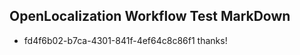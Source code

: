## OpenLocalization Workflow Test MarkDown
* fd4f6b02-b7ca-4301-841f-4ef64c8c86f1 thanks!

<!--HONumber=Jul16_HO4-->


